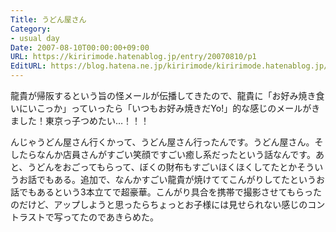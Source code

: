 ```yaml
---
Title: うどん屋さん
Category:
- usual day
Date: 2007-08-10T00:00:00+09:00
URL: https://kiririmode.hatenablog.jp/entry/20070810/p1
EditURL: https://blog.hatena.ne.jp/kiririmode/kiririmode.hatenablog.jp/atom/entry/8454420450078216970
---
```



龍貴が帰阪するという旨の怪メールが伝播してきたので、龍貴に「お好み焼き食いにいこっか」っていったら「いつもお好み焼きだYo!」的な感じのメールがきました！東京っ子つめたい…！！！


んじゃうどん屋さん行くかって、うどん屋さん行ったんです。うどん屋さん。そしたらなんか店員さんがすごい笑顔ですごい癒し系だったという話なんです。あと、うどんをおごってもらって、ぼくの財布もすごいほくほくしてたとかそういうお話でもある。追加で、なんかすごい龍貴が焼けててこんがりしてたというお話でもあるという3本立てで超豪華。こんがり具合を携帯で撮影させてもらったのだけど、アップしようと思ったらちょっとお子様には見せられない感じのコントラストで写ってたのであきらめた。
